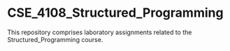 # CSE_4108_Structured_Programming

This repository comprises laboratory assignments related to the Structured_Programming course.
